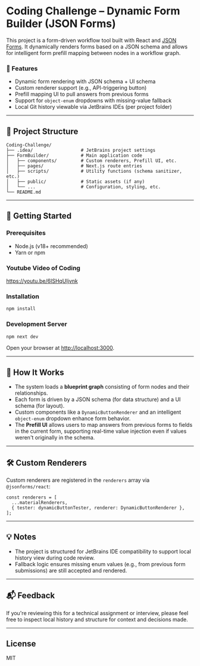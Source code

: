 # Coding Challenge – Dynamic Form Builder (JSON Forms)

This project is a form-driven workflow tool built with React and [JSON Forms](https://jsonforms.io/). It dynamically renders forms based on a JSON schema and allows for intelligent form prefill mapping between nodes in a workflow graph.

### 🧠 Features

- Dynamic form rendering with JSON schema + UI schema
- Custom renderer support (e.g., API-triggering button)
- Prefill mapping UI to pull answers from previous forms
- Support for `object-enum` dropdowns with missing-value fallback
- Local Git history viewable via JetBrains IDEs (per project folder)

---

## 📁 Project Structure

```
Coding-Challenge/
├── .idea/                  # JetBrains project settings
├── FormBuilder/            # Main application code
│   ├── components/         # Custom renderers, Prefill UI, etc.
│   ├── pages/              # Next.js route entries
│   ├── scripts/            # Utility functions (schema sanitizer, etc.)
│   ├── public/             # Static assets (if any)
│   └── ...                 # Configuration, styling, etc.
└── README.md
```

---

## 🚀 Getting Started

### Prerequisites

- Node.js (v18+ recommended)
- Yarn or npm

### Youtube Video of Coding
https://youtu.be/6ISHqUIjvnk

### Installation

```bash
npm install
```

### Development Server

```bash
npm next dev
```

Open your browser at [http://localhost:3000](http://localhost:3000).

---

## 🧩 How It Works

- The system loads a **blueprint graph** consisting of form nodes and their relationships.
- Each form is driven by a JSON schema (for data structure) and a UI schema (for layout).
- Custom components like a `DynamicButtonRenderer` and an intelligent `object-enum` dropdown enhance form behavior.
- The **Prefill UI** allows users to map answers from previous forms to fields in the current form, supporting real-time value injection even if values weren't originally in the schema.

---

## 🛠️ Custom Renderers

Custom renderers are registered in the `renderers` array via `@jsonforms/react`:

```tsx
const renderers = [
  ...materialRenderers,
  { tester: dynamicButtonTester, renderer: DynamicButtonRenderer },
];
```

---

## 💡 Notes

- The project is structured for JetBrains IDE compatibility to support local history view during code review.
- Fallback logic ensures missing enum values (e.g., from previous form submissions) are still accepted and rendered.

---

## 📬 Feedback

If you're reviewing this for a technical assignment or interview, please feel free to inspect local history and structure for context and decisions made.

---

## License

MIT

